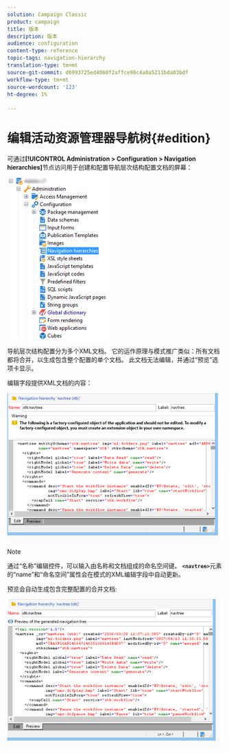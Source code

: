 ```yaml
---
solution: Campaign Classic
product: campaign
title: 版本
description: 版本
audience: configuration
content-type: reference
topic-tags: navigation-hierarchy
translation-type: tm+mt
source-git-commit: d6993725ed4060f2affce98c4a8a5211bda03bdf
workflow-type: tm+mt
source-wordcount: '123'
ht-degree: 1%

---
```



# 编辑活动资源管理器导航树{#edition}

可通过&#x200B;**[!UICONTROL Administration > Configuration > Navigation hierarchies]**&#x200B;节点访问用于创建和配置导航层次结构配置文档的屏幕：

![](assets/d_ncs_integration_navigation_arbo.png)

导航层次结构配置分为多个XML文档。 它的运作原理与模式推广类似：所有文档都将合并，以生成包含整个配置的单个文档。 此文档无法编辑，并通过“预览”选项卡显示。

编辑字段提供XML文档的内容：

![](assets/d_ncs_integration_navigation_edit.png)

>[!NOTE]
>
>通过“名称”编辑控件，可以输入由名称和文档组成的命名空间键。 **`<navtree>`**&#x200B;元素的“name”和“命名空间”属性会在模式的XML编辑字段中自动更新。

预览会自动生成包含完整配置的合并文档:

![](assets/d_ncs_integration_navigation_preview.png)

